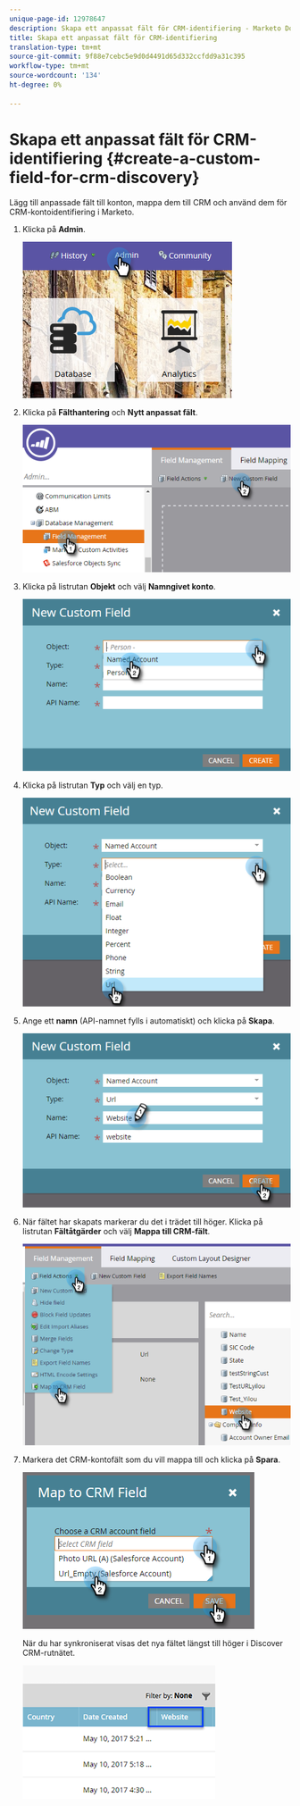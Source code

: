 ```yaml
---
unique-page-id: 12978647
description: Skapa ett anpassat fält för CRM-identifiering - Marketo Docs - Produktdokumentation
title: Skapa ett anpassat fält för CRM-identifiering
translation-type: tm+mt
source-git-commit: 9f88e7cebc5e9d0d4491d65d332ccfdd9a31c395
workflow-type: tm+mt
source-wordcount: '134'
ht-degree: 0%

---
```



# Skapa ett anpassat fält för CRM-identifiering {#create-a-custom-field-for-crm-discovery}

Lägg till anpassade fält till konton, mappa dem till CRM och använd dem för CRM-kontoidentifiering i Marketo.

1. Klicka på **Admin**.

   ![](assets/admin.png)

1. Klicka på **Fälthantering** och **Nytt anpassat fält**.

   ![](assets/two-4.png)

1. Klicka på listrutan **Objekt** och välj **Namngivet konto**.

   ![](assets/three-3.png)

1. Klicka på listrutan **Typ** och välj en typ.

   ![](assets/four-3.png)

1. Ange ett **namn** (API-namnet fylls i automatiskt) och klicka på **Skapa**.

   ![](assets/five-3.png)

1. När fältet har skapats markerar du det i trädet till höger. Klicka på listrutan **Fältåtgärder** och välj **Mappa till CRM-fält**.

   ![](assets/six-2.png)

1. Markera det CRM-kontofält som du vill mappa till och klicka på **Spara**.

   ![](assets/seven-1.png)

   När du har synkroniserat visas det nya fältet längst till höger i Discover CRM-rutnätet.

   ![](assets/eight.png)
